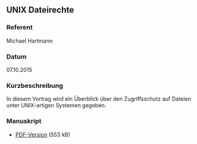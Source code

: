 ## UNIX Dateirechte

### Referent
Michael Hartmann

### Datum
07.10.2015

### Kurzbeschreibung
In diesem Vortrag wird ein Überblick über den Zugriffsschutz auf Dateien unter UNIX-artigen Systemen gegeben. 

### Manuskript
* [PDF-Version](/download/Vortraege/UNIX_Dateirechte.pdf) (553 kB)
